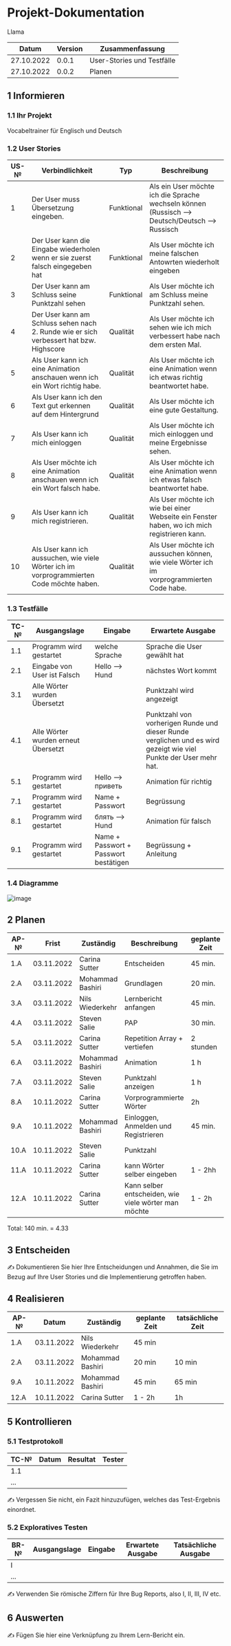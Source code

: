 # Projekt-Dokumentation

Llama

| Datum | Version | Zusammenfassung                                              |
| ----- | ------- | ------------------------------------------------------------ |
| 27.10.2022 | 0.0.1 | User-Stories und Testfälle |
| 27.10.2022 | 0.0.2 | Planen                       |


## 1 Informieren

### 1.1 Ihr Projekt

Vocabeltrainer für Englisch und Deutsch

### 1.2 User Stories

| US-№ | Verbindlichkeit | Typ  | Beschreibung                       |
| ---- | --------------- | ---- | ---------------------------------- |
| 1    | Der User muss Übersetzung eingeben.| Funktional | Als ein User möchte ich die Sprache wechseln können (Russisch --> Deutsch/Deutsch --> Russisch | 
| 2    | Der User kann die Eingabe wiederholen wenn er sie zuerst falsch eingegeben hat | Funktional | Als User möchte ich meine falschen Antowrten wiederholt eingeben|
| 3    | Der User kann am Schluss seine Punktzahl sehen | Funktional | Als User möchte ich am Schluss meine Punktzahl sehen.| 
| 4    | Der User kann am Schluss sehen nach 2. Runde wie er sich verbessert hat bzw. Highscore | Qualität| Als User möchte ich sehen wie ich mich verbessert habe nach dem ersten Mal. |
| 5    | Als User kann ich eine Animation anschauen wenn ich ein Wort richtig habe. | Qualität | Als User möchte ich eine Animation wenn ich etwas richtig beantwortet habe.
| 6    | Als User kann ich den Text gut erkennen auf dem Hintergrund | Qualität | Als User möchte ich eine gute Gestaltung. |
| 7    | Als User kann ich mich einloggen | Qualität | Als User möchte ich mich einloggen und meine Ergebnisse sehen. |
| 8    | Als User möchte ich eine Animation anschauen wenn ich ein Wort falsch habe.| Qualität | Als User möchte ich eine Animation wenn ich etwas falsch beantwortet habe. |
| 9    | Als User kann ich mich registrieren. | Qualität | Als User möchte ich wie bei einer Webseite ein Fenster haben, wo ich mich registrieren kann.|
| 10   | Als User kann ich aussuchen, wie viele Wörter ich im vorprogrammierten Code möchte haben. | Qualität | Als User möchte ich aussuchen können, wie viele Wörter ich im vorprogrammierten Code habe. |



### 1.3 Testfälle

| TC-№ | Ausgangslage | Eingabe | Erwartete Ausgabe |
| ---- | ------------ | ------- | ----------------- |
| 1.1  | Programm wird gestartet | welche Sprache | Sprache die User gewählt hat |
| 2.1  | Eingabe von User ist Falsch | Hello --> Hund | nächstes Wort kommt |
| 3.1  | Alle Wörter wurden Übersetzt | | Punktzahl wird angezeigt |
| 4.1  | Alle Wörter wurden erneut Übersetzt | | Punktzahl von vorherigen Runde und dieser Runde verglichen und es wird gezeigt wie viel Punkte der User mehr hat. |
| 5.1  | Programm wird gestartet | Hello --> приветь | Animation für richtig | 
| 7.1  | Programm wird gestartet | Name + Passwort | Begrüssung |
| 8.1  | Programm wird gestartet | блять --> Hund | Animation für falsch |
| 9.1  | Programm wird gestartet | Name + Passwort + Passwort bestätigen | Begrüssung + Anleitung |

### 1.4 Diagramme
![image](https://user-images.githubusercontent.com/111045708/201024596-5334e53b-832a-4504-b016-d30ff552600f.png)



## 2 Planen

| AP-№ | Frist | Zuständig | Beschreibung | geplante Zeit |
| ---- | ----- | --------- | ------------ | ------------- |
| 1.A  |03.11.2022| Carina Sutter | Entscheiden | 45 min. |
| 2.A  |03.11.2022| Mohammad Bashiri | Grundlagen | 20 min. |
| 3.A  |03.11.2022| Nils Wiederkehr | Lernbericht anfangen | 45 min. |
| 4.A  |03.11.2022| Steven Salie | PAP | 30 min.  |
| 5.A  |03.11.2022| Carina Sutter | Repetition Array + vertiefen| 2 stunden|
| 6.A  |03.11.2022| Mohammad Bashiri | Animation | 1 h|
| 7.A  |03.11.2022| Steven Salie | Punktzahl anzeigen | 1 h|
| 8.A  |10.11.2022| Carina Sutter | Vorprogrammierte Wörter| 2h |
| 9.A  |10.11.2022| Mohammad Bashiri | Einloggen, Anmelden und Registrieren| 45 min. |
| 10.A |10.11.2022| Steven Salie | Punktzahl |
| 11.A |10.11.2022| Carina Sutter | kann Wörter selber eingeben| 1 - 2hh|
| 12.A |10.11.2022| Carina Sutter | Kann selber entscheiden, wie viele wörter man möchte| 1 - 2h|

Total: 140 min. = 4.33

## 3 Entscheiden

✍️ Dokumentieren Sie hier Ihre Entscheidungen und Annahmen, die Sie im Bezug auf Ihre User Stories und die Implementierung getroffen haben.

## 4 Realisieren

| AP-№ | Datum | Zuständig | geplante Zeit | tatsächliche Zeit |
| ---- | ----- | --------- | ------------- | ----------------- |
| 1.A  | 03.11.2022 | Nils Wiederkehr  |  45 min  |                   |
| 2.A  | 03.11.2022 | Mohammad Bashiri |  20 min  |     10 min   |
| 9.A  | 10.11.2022 | Mohammad Bashiri |  45 min  |     65 min   |
| 12.A | 10.11.2022 | Carina Sutter    | 1 - 2h   |      1h      |


## 5 Kontrollieren

### 5.1 Testprotokoll

| TC-№ | Datum | Resultat | Tester |
| ---- | ----- | -------- | ------ |
| 1.1  |       |          |        |
| ...  |       |          |        |

✍️ Vergessen Sie nicht, ein Fazit hinzuzufügen, welches das Test-Ergebnis einordnet.

### 5.2 Exploratives Testen

| BR-№ | Ausgangslage | Eingabe | Erwartete Ausgabe | Tatsächliche Ausgabe |
| ---- | ------------ | ------- | ----------------- | -------------------- |
| I    |              |         |                   |                      |
| ...  |              |         |                   |                      |

✍️ Verwenden Sie römische Ziffern für Ihre Bug Reports, also I, II, III, IV etc.

## 6 Auswerten

✍️ Fügen Sie hier eine Verknüpfung zu Ihrem Lern-Bericht ein.
